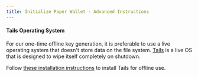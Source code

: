 ```yaml
---
title: Initialize Paper Wallet - Advanced Instructions
---
```


#### Tails Operating System
For our one-time offline key generation, it is preferable to use a live operating system that doesn't store data on the file system.
[Tails](https://tails.boum.org/) is a live OS that is designed to wipe itself completely on shutdown.

Follow [these installation instructions](https://tails.boum.org/install/index.en.html) to install Tails for offline use.
